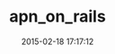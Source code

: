 ---
layout: post
title:  "apn_on_rails"
repo:   "PRX/apn_on_rails"
date:   2015-02-18 17:17:12
gemurl: http://github.com/PRX/apn_on_rails
---